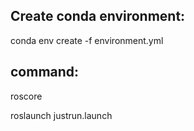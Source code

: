 ## Create conda environment:
conda env create -f environment.yml

## command:
roscore

roslaunch justrun.launch
